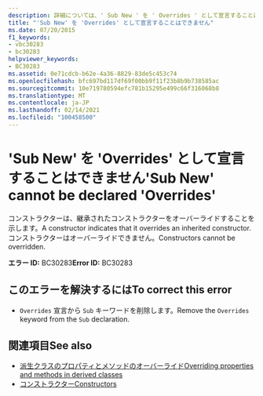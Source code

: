 ```yaml
---
description: 詳細については、' Sub New ' を ' Overrides ' として宣言することはできません
title: "'Sub New' を 'Overrides' として宣言することはできません"
ms.date: 07/20/2015
f1_keywords:
- vbc30283
- bc30283
helpviewer_keywords:
- BC30283
ms.assetid: 0e71cdcb-b62e-4a36-8829-83de5c453c74
ms.openlocfilehash: bfc697bd117df69f00bb9f11f23b8b9b738585ac
ms.sourcegitcommit: 10e719780594efc781b15295e499c66f316068b8
ms.translationtype: MT
ms.contentlocale: ja-JP
ms.lasthandoff: 02/14/2021
ms.locfileid: "100458500"
---
```

# <a name="sub-new-cannot-be-declared-overrides"></a><span data-ttu-id="bfa13-103">'Sub New' を 'Overrides' として宣言することはできません</span><span class="sxs-lookup"><span data-stu-id="bfa13-103">'Sub New' cannot be declared 'Overrides'</span></span>

<span data-ttu-id="bfa13-104">コンストラクターは、継承されたコンストラクターをオーバーライドすることを示します。</span><span class="sxs-lookup"><span data-stu-id="bfa13-104">A constructor indicates that it overrides an inherited constructor.</span></span> <span data-ttu-id="bfa13-105">コンストラクターはオーバーライドできません。</span><span class="sxs-lookup"><span data-stu-id="bfa13-105">Constructors cannot be overridden.</span></span>  
  
 <span data-ttu-id="bfa13-106">**エラー ID:** BC30283</span><span class="sxs-lookup"><span data-stu-id="bfa13-106">**Error ID:** BC30283</span></span>  
  
## <a name="to-correct-this-error"></a><span data-ttu-id="bfa13-107">このエラーを解決するには</span><span class="sxs-lookup"><span data-stu-id="bfa13-107">To correct this error</span></span>  
  
- <span data-ttu-id="bfa13-108">`Overrides` 宣言から `Sub` キーワードを削除します。</span><span class="sxs-lookup"><span data-stu-id="bfa13-108">Remove the `Overrides` keyword from the `Sub` declaration.</span></span>  
  
## <a name="see-also"></a><span data-ttu-id="bfa13-109">関連項目</span><span class="sxs-lookup"><span data-stu-id="bfa13-109">See also</span></span>

- [<span data-ttu-id="bfa13-110">派生クラスのプロパティとメソッドのオーバーライド</span><span class="sxs-lookup"><span data-stu-id="bfa13-110">Overriding properties and methods in derived classes</span></span>](../programming-guide/language-features/objects-and-classes/inheritance-basics.md#overriding-properties-and-methods-in-derived-classes)
- [<span data-ttu-id="bfa13-111">コンストラクター</span><span class="sxs-lookup"><span data-stu-id="bfa13-111">Constructors</span></span>](../programming-guide/concepts/object-oriented-programming.md#constructors)
